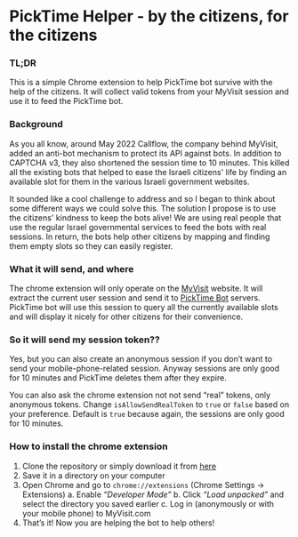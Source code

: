 # PickTime Helper - by the citizens, for the citizens

### TL;DR
This is a simple Chrome extension to help PickTime bot survive with the help of the citizens. It will collect valid tokens from your MyVisit session and use it to feed the PickTime bot. 

### Background
As you all know, around May 2022 Callflow, the company behind MyVisit, added an anti-bot mechanism to protect its API against bots. In addition to CAPTCHA v3, they also shortened the session time to 10 minutes. This killed all the existing bots that helped to ease the Israeli citizens' life by finding an available slot for them in the various Israeli government websites.

It sounded like a cool challenge to address and so I began to think about some different ways we could solve this. The solution I propose is to use the citizens' kindness to keep the bots alive! We are using real people that use the regular Israel governmental services to feed the bots with real sessions. In return, the bots help other citizens by mapping and finding them empty slots so they can easily register.

### What it will send, and where
The chrome extension will only operate on the [MyVisit](https://MyVisit.com) website. It will extract the current user session and send it to [PickTime Bot](https://picktimebot.com) servers. PickTime bot will use this session to query all the currently available slots and will display it nicely for other citizens for their convenience.

### So it will send my session token??
Yes, but you can also create an anonymous session if you don’t want to send your mobile-phone-related session. Anyway sessions are only good for 10 minutes and PickTime deletes them after they expire.

You can also ask the chrome extension not not send “real” tokens, only anonymous tokens. Change `isAllowSendRealToken` to `true` or `false` based on your preference. Default is `true` because again, the sessions are only good for 10 minutes.

### How to install the chrome extension
1. Clone the repository or simply download it from [here](https://github.com/SharonBrizinov/PickTime/archive/refs/heads/master.zip)
2. Save it in a directory on your computer
3. Open Chrome and go to `chrome://extensions` (Chrome Settings → Extensions)
    a. Enable _“Developer Mode”_
    b. Click _“Load unpacked”_ and select the directory you saved earlier
    c. Log in (anonymously or with your mobile phone) to MyVisit.com
4. That’s it! Now you are helping the bot to help others!

